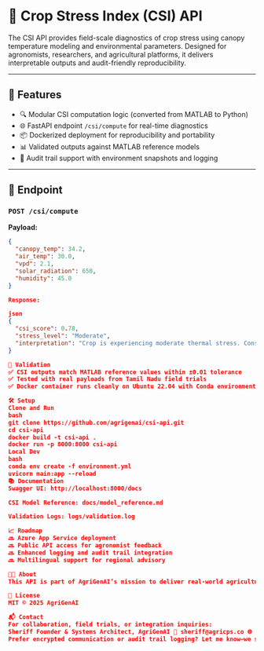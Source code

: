 # 🌾 Crop Stress Index (CSI) API

The CSI API provides field-scale diagnostics of crop stress using canopy temperature modeling and environmental parameters. Designed for agronomists, researchers, and agricultural platforms, it delivers interpretable outputs and audit-friendly reproducibility.

---

## 🚀 Features

- 🔍 Modular CSI computation logic (converted from MATLAB to Python)
- 🌐 FastAPI endpoint `/csi/compute` for real-time diagnostics
- 📦 Dockerized deployment for reproducibility and portability
- 📊 Validated outputs against MATLAB reference models
- 🧾 Audit trail support with environment snapshots and logging

---

## 📌 Endpoint

### `POST /csi/compute`

**Payload:**

```json
{
  "canopy_temp": 34.2,
  "air_temp": 30.0,
  "vpd": 2.1,
  "solar_radiation": 650,
  "humidity": 45.0
}

Response:

json
{
  "csi_score": 0.78,
  "stress_level": "Moderate",
  "interpretation": "Crop is experiencing moderate thermal stress. Consider irrigation or shade strategies."
}

🧪 Validation
✅ CSI outputs match MATLAB reference values within ±0.01 tolerance
✅ Tested with real payloads from Tamil Nadu field trials
✅ Docker container runs cleanly on Ubuntu 22.04 with Conda environment

🛠️ Setup
Clone and Run
bash
git clone https://github.com/agrigenai/csi-api.git
cd csi-api
docker build -t csi-api .
docker run -p 8000:8000 csi-api
Local Dev
bash
conda env create -f environment.yml
uvicorn main:app --reload
📚 Documentation
Swagger UI: http://localhost:8000/docs

CSI Model Reference: docs/model_reference.md

Validation Logs: logs/validation.log

📈 Roadmap
🔜 Azure App Service deployment
🔜 Public API access for agronomist feedback
🔜 Enhanced logging and audit trail integration
🔜 Multilingual support for regional advisory

🧑‍🔬 About
This API is part of AgriGenAI’s mission to deliver real-world agricultural intelligence through modular, audit-friendly AI systems. Built by Sheriff, solo founder and systems architect, with a focus on reproducibility, mobile-first design, and investor-grade polish.

📄 License
MIT © 2025 AgriGenAI

📬 Contact
For collaboration, field trials, or integration inquiries:
Sheriff Founder & Systems Architect, AgriGenAI 📧 sheriff@agricps.co 🌐 https://www.agricps.co 
Prefer encrypted communication or audit trail logging? Let me know—we support secure channels for sensitive data exchange.

